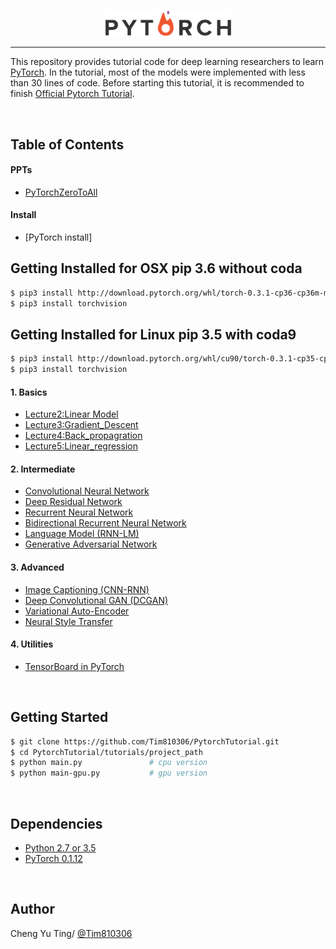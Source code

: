 <p align="center"><img width="40%" src="logo/pytorch_logo.png" /></p>

--------------------------------------------------------------------------------

This repository provides tutorial code for deep learning researchers to learn [PyTorch](https://github.com/pytorch/pytorch). In the tutorial, most of the models were implemented with less than 30 lines of code. Before starting this tutorial, it is recommended to finish [Official Pytorch Tutorial](http://pytorch.org/tutorials/beginner/deep_learning_60min_blitz.html).


<br/>

## Table of Contents
#### PPTs
* [PyTorchZeroToAll](https://drive.google.com/drive/folders/0B41Zbb4c8HVyUndGdGdJSXd5d3M)
#### Install
* [PyTorch install]
## Getting Installed for OSX pip 3.6 without coda
```bash
$ pip3 install http://download.pytorch.org/whl/torch-0.3.1-cp36-cp36m-macosx_10_7_x86_64.whl 
$ pip3 install torchvision 
```
## Getting Installed for Linux pip 3.5 with coda9
```bash
$ pip3 install http://download.pytorch.org/whl/cu90/torch-0.3.1-cp35-cp35m-linux_x86_64.whl
$ pip3 install torchvision 
```
#### 1. Basics
* [Lecture2:Linear Model](https://github.com/Tim810306/PytorchTutorial/tree/master/tutorials/01-basics/Linear_Model/main.py)
* [Lecture3:Gradient_Descent](https://github.com/Tim810306/PytorchTutorial/tree/master/tutorials/01-basics/Gradient_Descent/main.py)
* [Lecture4:Back_propagration](https://github.com/Tim810306/PytorchTutorial/tree/master/tutorials/01-basics/Back_propagration/main.py)
* [Lecture5:Linear_regression](https://github.com/Tim810306/PytorchTutorial/tree/master/tutorials/01-basics/Linear_regression/main.py)

#### 2. Intermediate
* [Convolutional Neural Network](https://github.com/Tim810306/PytorchTutorial/tree/master/tutorials/02-intermediate/convolutional_neural_network/main.py#L33-L53)
* [Deep Residual Network](https://github.com/Tim810306/PytorchTutorial/tree/master/tutorials/02-intermediate/deep_residual_network/main.py#L67-L103)
* [Recurrent Neural Network](https://github.com/Tim810306/PytorchTutorial/tree/master/tutorials/02-intermediate/recurrent_neural_network/main.py#L38-L56)
* [Bidirectional Recurrent Neural Network](https://github.com/Tim810306/PytorchTutorial/tree/master/tutorials/02-intermediate/bidirectional_recurrent_neural_network/main.py#L38-L57)
* [Language Model (RNN-LM)](https://github.com/Tim810306/PytorchTutorial/tree/master/tutorials/02-intermediate/language_model/main.py#L28-L53)
* [Generative Adversarial Network](https://github.com/Tim810306/PytorchTutorial/blob/master/tutorials/02-intermediate/generative_adversarial_network/main.py#L34-L50)

#### 3. Advanced
* [Image Captioning (CNN-RNN)](https://github.com/Tim810306/PytorchTutorial/tree/master/tutorials/03-advanced/image_captioning)
* [Deep Convolutional GAN (DCGAN)](https://github.com/Tim810306/PytorchTutorial/tree/master/tutorials/03-advanced/deep_convolutional_gan)
* [Variational Auto-Encoder](https://github.com/Tim810306/PytorchTutorial/tree/master/tutorials/03-advanced/variational_auto_encoder)
* [Neural Style Transfer](https://github.com/Tim810306/PytorchTutorial/tree/master/tutorials/03-advanced/neural_style_transfer)

#### 4. Utilities
* [TensorBoard in PyTorch](https://github.com/Tim810306/PytorchTutorial/tree/master/tutorials/04-utils/tensorboard)


<br/>

## Getting Started
```bash
$ git clone https://github.com/Tim810306/PytorchTutorial.git
$ cd PytorchTutorial/tutorials/project_path
$ python main.py               # cpu version
$ python main-gpu.py           # gpu version
```

<br/>

## Dependencies
* [Python 2.7 or 3.5](https://www.continuum.io/downloads)
* [PyTorch 0.1.12](http://pytorch.org/)



<br/>


## Author
Cheng Yu Ting/ [@Tim810306](https://github.com/Tim810306)
